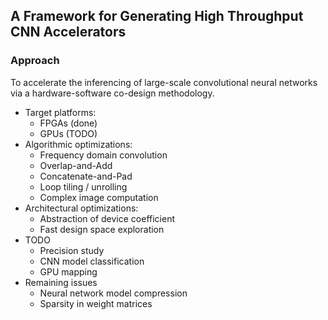 ## A Framework for Generating High Throughput CNN Accelerators

### Approach

To accelerate the inferencing of large-scale convolutional neural networks via a
hardware-software co-design methodology.

* Target platforms:
  * FPGAs (done)
  * GPUs (TODO)
* Algorithmic optimizations:
  * Frequency domain convolution
  * Overlap-and-Add
  * Concatenate-and-Pad
  * Loop tiling / unrolling
  * Complex image computation
* Architectural optimizations:
  * Abstraction of device coefficient
  * Fast design space exploration
* TODO
  * Precision study
  * CNN model classification
  * GPU mapping
* Remaining issues
  * Neural network model compression
  * Sparsity in weight matrices

